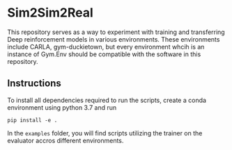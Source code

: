 # Sim2Sim2Real
This repository serves as a way to experiment with training and transferring Deep reinforcement models in various environments.
These environments include CARLA, gym-duckietown, but every environment whcih is an instance of Gym.Env should be compatible with the software
in this repository.

## Instructions
To install all dependencies required to run the scripts, create a conda environment using python 3.7 and run
```
pip install -e .
```
In the ```examples``` folder, you will find scripts utilizing the trainer on the evaluator accros different environments.

